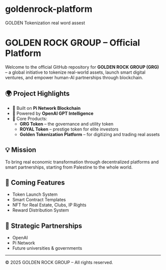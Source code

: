# goldenrock-platform
GOLDEN Tokenization  real word assest
# GOLDEN ROCK GROUP – Official Platform

Welcome to the official GitHub repository for **GOLDEN ROCK GROUP (GRG)** – a global initiative to tokenize real-world assets, launch smart digital ventures, and empower human-AI partnerships through blockchain.

## 🌍 Project Highlights
- 🔗 Built on **Pi Network Blockchain**
- 🧠 Powered by **OpenAI GPT Intelligence**
- 💎 Core Products:
  - **GRG Token** – the governance and utility token
  - **ROYAL Token** – prestige token for elite investors
  - **Golden Tokenization Platform** – for digitizing and trading real assets

## 💡 Mission
To bring real economic transformation through decentralized platforms and smart partnerships, starting from Palestine to the whole world.

## 🧱 Coming Features
- Token Launch System
- Smart Contract Templates
- NFT for Real Estate, Clubs, IP Rights
- Reward Distribution System

## 🤝 Strategic Partnerships
- OpenAI
- Pi Network
- Future universities & governments

---

© 2025 GOLDEN ROCK GROUP – All rights reserved.
